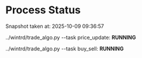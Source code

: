# Process Status

Snapshot taken at: 2025-10-09 09:36:57

../wintrd/trade_algo.py --task price_update: **RUNNING**

../wintrd/trade_algo.py --task buy_sell: **RUNNING**

